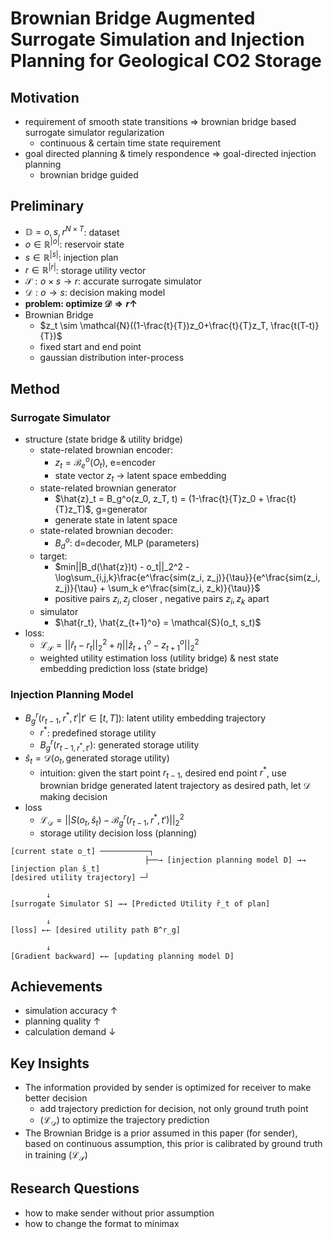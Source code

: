 # Brownian Bridge Augmented Surrogate Simulation and Injection Planning for Geological CO2 Storage

## Motivation
 - requirement of smooth state transitions $\Rightarrow$ brownian bridge based surrogate simulator regularization
   - continuous & certain time state requirement
 - goal directed planning & timely respondence $\Rightarrow$ goal-directed injection planning
   - brownian bridge guided

## Preliminary
 - $\mathbb{D}={o, s, r}^{N \times T}$: dataset
 - $o \in \mathbb{R}^{|o|}$: reservoir state
 - $s \in \mathbb{R}^{|s|}$: injection plan
 - $r \in \mathbb{R}^{|r|}$: storage utility vector
 - $\mathcal{S}: o \times s \rightarrow r$: accurate surrogate simulator
 - $\mathcal{D}: o \rightarrow s$: decision making model
 - **problem: optimize $\mathcal{D} \Rightarrow r \uparrow$**
 - Brownian Bridge
   - $z_t \sim \mathcal{N}((1-\frac{t}{T})z_0+\frac{t}{T}z_T, \frac{t(T-t)}{T})$
   - fixed start and end point
   - gaussian distribution inter-process

## Method

### Surrogate Simulator
 - structure (state bridge & utility bridge)
   - state-related brownian encoder:
     - $z_t = \mathcal{B}_e^o(O_t)$, e=encoder
     - state vector $z_t$ $\rightarrow$ latent space embedding
   - state-related brownian generator
     - $\hat{z}_t = B_g^o(z_0, z_T, t) = (1-\frac{t}{T}z_0 + \frac{t}{T}z_T)$, g=generator
     - generate state in latent space
   - state-related brownian decoder:
     - $B_d^o$: d=decoder, MLP (parameters)
   - target:
     - $min||B_d(\hat{z})t) - o_t||_2^2 - \log\sum_{i,j,k}\frac{e^\frac{sim(z_i, z_j)}{\tau}}{e^\frac{sim(z_i, z_j)}{\tau} + \sum_k e^\frac{sim(z_i, z_k)}{\tau}}$
     - positive pairs $z_i, z_j$ closer , negative pairs $z_i, z_k$ apart
   - simulator
     - $\hat{r_t}, \hat{z_{t+1}^o} = \mathcal{S}(o_t, s_t)$ 
 - loss:
   - $\mathcal{L}_\mathcal{S} = ||\hat{r}_t - r_t||_2^2 + \eta ||\hat{z}_{t+1}^o - z_{t+1}^o||_2^2$
   - weighted utility estimation loss (utility bridge) & nest state embedding prediction loss (state bridge)

### Injection Planning Model
 - $B_g^r(r_{t-1}, r^*, t' | t'\in [t, T])$: latent utility embedding trajectory
   - $r^*$: predefined storage utility
   - $B_g^r(r_{t-1, r^*, t'})$: generated storage utility
 - $\hat{s}_t = \mathcal{D}(o_t, \text{generated storage utility})$
   - intuition: given the start point $r_{t-1}$, desired end point $r^*$, use brownian bridge generated latent trajectory as desired path, let $\mathcal{D}$ making decision 
 - loss
   - $\mathcal{L}_\mathcal{D} = ||S(o_t, \hat{s}_t) - \mathcal{B}_g^r(r_{t-1}, r^*, t')||_2^2$
   - storage utility decision loss (planning)

```
[current state o_t] ───────────┐
                              ├──→ [injection planning model D] →→ [injection plan ŝ_t]
[desired utility trajectory] ─┘

        ↓
[surrogate Simulator S] →→ [Predicted Utility r̂_t of plan]

        ↓
[loss] ←← [desired utility path B^r_g]

        ↓
[Gradient backward] ←← [updating planning model D]
```
## Achievements
 - simulation accuracy $\uparrow$
 - planning quality $\uparrow$
 - calculation demand $\downarrow$ 

## Key Insights
 - The information provided by sender is optimized for receiver to make better decision  
   - add trajectory prediction for decision, not only ground truth point
   - ($\mathcal{L}_\mathcal{D}$) to optimize the trajectory prediction
 - The Brownian Bridge is a prior assumed in this paper (for sender), based on continuous assumption, this prior is calibrated by ground truth in training ($\mathcal{L}_\mathcal{S}$)

## Research Questions
 - how to make sender without prior assumption
 - how to change the format to minimax